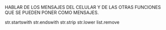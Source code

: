 HABLAR DE LOS MENSAJES DEL CELULAR Y DE LAS OTRAS FUNCIONES QUE SE PUEDEN PONER COMO MENSAJES.

str.startswith
str.endswith
str.strip
str.lower
list.remove